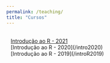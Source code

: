 ```yaml
---
permalink: /teaching/
title: "Cursos"
---
```

<br>
<i class="fa fa-file-code fa-2x"></i>&nbsp;&nbsp; <a href="url">Introdução ao R - 2021</a>
<br>
<i class="fa fa-chart-bar fa-2x"></i>&nbsp;&nbsp; [Introdução ao R - 2020](/intro2020)
<br>
<i class="fa fa-chart-pie fa-2x"></i>&nbsp;&nbsp; [Introdução ao R - 2019](/introR2019)
